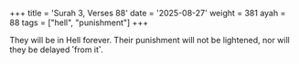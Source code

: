 +++
title = 'Surah 3, Verses 88'
date = '2025-08-27'
weight = 381
ayah = 88
tags = ["hell", "punishment"]
+++

They will be in Hell forever. Their punishment will not be lightened, nor will they be delayed ˹from it˺.